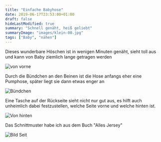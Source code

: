 ```yaml
---
title: "Einfache Babyhose"
date: 2019-06-17T23:53:00+01:00
draft: false
hideLastModified: true
summary: "Schnell genäht, heiß geliebt"
summaryImage: "images/klein-00.jpg"
tags: ["Baby", "nähen"]
---
```


Dieses wunderbare Höschen ist in wenigen Minuten genäht, sieht toll aus und kann von Baby ziemlich lange getragen werden

![von vorne](images/klein-0.jpg)



Durch die Bündchen an den Beinen ist die Hose anfangs eher eine Pumphose, später liegt sie dann etwas enger an

![Bündchen](images/klein-2.jpg)

Eine Tasche auf der Rückseite sieht nicht nur gut aus, es hilft auch unheimlich dabei festzustellen, welche Seite vorne und welche hinten ist.

![Von hinten](images/klein-3.jpg)

 Das Schnittmuster habe ich aus dem Buch "Alles Jersey"

![Bild Seit](images/klein-1.jpg)


